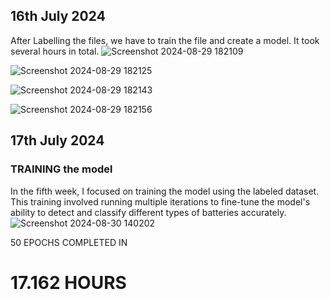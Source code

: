 ## 16th July 2024
After Labelling the files, we have to train the file and create a model.
It took several hours in total.
![Screenshot 2024-08-29 182109](https://github.com/user-attachments/assets/504c250a-7d61-4720-9e1e-de9d0fa1956e)

![Screenshot 2024-08-29 182125](https://github.com/user-attachments/assets/ef4afcba-4551-4b99-86b0-ebde3f6662ee)

![Screenshot 2024-08-29 182143](https://github.com/user-attachments/assets/9367191d-db3c-4b9e-ac3d-e24286ec1b55)

![Screenshot 2024-08-29 182156](https://github.com/user-attachments/assets/9137e554-3c7c-401b-97de-b0d19142dd14)

## 17th July 2024
### TRAINING the model 
In the fifth week, I focused on training the model using the labeled dataset. This training involved running multiple iterations to fine-tune the model's ability to detect and classify different types of batteries accurately. 
![Screenshot 2024-08-30 140202](https://github.com/user-attachments/assets/28d5e998-4282-4f36-8dc7-b00ec6a783c4)

50 EPOCHS COMPLETED IN 
# 17.162 HOURS 
